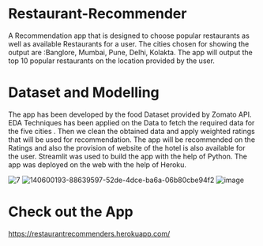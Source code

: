 # Restaurant-Recommender

A Recommendation app that is designed to choose popular restaurants as well as available Restaurants for a user.
The cities chosen for showing the output are :Banglore, Mumbai, Pune, Delhi, Kolakta.
The app will output the top 10 popular restaurants on the location provided by the user.

# Dataset and Modelling 

The app has been developed by the food Dataset provided by Zomato API.  EDA Techniques has been applied on the Data to fetch the required data for the five cities .
Then we clean the obtained data and apply weighted ratings that will be used for recommendation.
The app will be recommended on the Ratings and also the provision of website of the hotel is also available for the user.
Streamlit was used to build the app with the help of Python.
The app was deployed on the web with the help of Heroku.

![7](https://user-images.githubusercontent.com/76935226/140601078-836cfbc2-f77f-4839-8c88-cfb8ba9546bd.jpg)
![140600193-88639597-52de-4dce-ba6a-06b80cbe94f2](https://user-images.githubusercontent.com/76935226/140600966-59ca4379-bcc5-427f-a6f3-6ca112496850.jpg)
![image](https://user-images.githubusercontent.com/76935226/140600973-8be7034a-18d3-4a27-aa3e-3fcfdde98eea.png)

# Check out the App
https://restaurantrecommenders.herokuapp.com/



